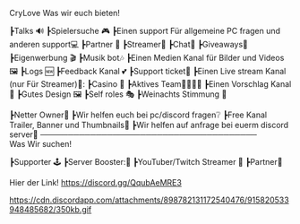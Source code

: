 CryLove
                                                                                           Was wir euch bieten!

┣Talks 🔊
┣Spielersuche 🎮
┣Einen support Für allgemeine PC fragen und anderen support💻
┣Partner 🤝
┣Streamer🎥
┣Chat📩
┣Giveaways🎉
┣Eigenwerbung 🎬
┣Musik bot:notes:
┣Einen Medien Kanal für Bilder und Videos🖼 
┣Logs 🆕
┣Feedback Kanal 💕
┣Support ticket📩
┣Einen Live stream Kanal (nur Für Streamer)🎥:
┣Casino 🎲
┣Aktives Team👨‍👩‍👧‍👦
┣Einen Vorschlag Kanal📑
┣Gutes Design 🖼
┣Self roles 🎭
┣Weinachts Stimmung 🎄


┣Netter Owner💞 
┣Wir helfen euch bei pc/discord fragen❔
┣Free Kanal Trailer, Banner und Thumbnails📸
┣Wir helfen auf anfrage bei euerm discord server🤝
───────────────────────────────────────                                
Was Wir suchen!

┣Supporter 🕹
┣Server Booster:🔮
┣YouTuber/Twitch Streamer 🎥
┣Partner🤝


Hier der Link!   https://discord.gg/QqubAeMRE3

https://cdn.discordapp.com/attachments/898782131172540476/915820533948485682/350kb.gif

